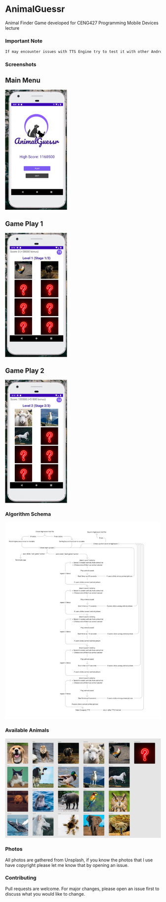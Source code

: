 # AnimalGuessr

Animal Finder Game developed for  CENG427 Programming Mobile Devices lecture


### Important Note

```sh
If may encounter issues with TTS Engine try to test it with other Android API Level (minimum 4)
```

### Screenshots

## Main Menu
<img src="images/game1.png" alt="mobile" width=200 />

## Game Play 1
<img src="images/game2.png" alt="mobile" width=200 />

## Game Play 2
<img src="images/game3.png" alt="mobile" width=200 />

<br/>

### Algorithm Schema

<img src="images/algorithm.png" alt="algorithm"/>

### Available Animals

<img src="images/animals.png" alt="algorithm"/>

### Photos

All photos are gathered from Unsplash, if you know the photos that I use have copyright please let me know that by opening an issue.


### Contributing

Pull requests are welcome. For major changes, please open an issue first to discuss what you would like to change.
